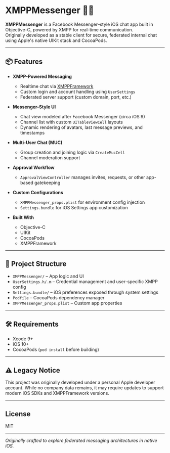 # XMPPMessenger 📱💬

**XMPPMessenger** is a Facebook Messenger–style iOS chat app built in Objective-C, powered by XMPP for real-time communication.  
Originally developed as a stable client for secure, federated internal chat using Apple's native UIKit stack and CocoaPods.

---

## 📦 Features

- **XMPP-Powered Messaging**
  - Realtime chat via [XMPPFramework](https://github.com/robbiehanson/XMPPFramework)
  - Custom login and account handling using `UserSettings`
  - Federated server support (custom domain, port, etc.)

- **Messenger-Style UI**
  - Chat view modeled after Facebook Messenger (circa iOS 9)
  - Channel list with custom `UITableViewCell` layouts
  - Dynamic rendering of avatars, last message previews, and timestamps

- **Multi-User Chat (MUC)**
  - Group creation and joining logic via `CreateMucCell`
  - Channel moderation support

- **Approval Workflow**
  - `ApprovalViewController` manages invites, requests, or other app-based gatekeeping

- **Custom Configurations**
  - `XMPPMessenger_props.plist` for environment config injection
  - `Settings.bundle` for iOS Settings app customization

- **Built With**
  - Objective-C
  - UIKit
  - CocoaPods
  - XMPPFramework

---

## 🧰 Project Structure

- `XMPPMessenger/` – App logic and UI
- `UserSettings.h/.m` – Credential management and user-specific XMPP config
- `Settings.bundle/` – iOS preferences exposed through system settings
- `Podfile` – CocoaPods dependency manager
- `XMPPMessenger_props.plist` – Custom app properties

---

## 🛠 Requirements

- Xcode 9+
- iOS 10+
- CocoaPods (`pod install` before building)

---

## ⚠️ Legacy Notice

This project was originally developed under a personal Apple developer account. While no company data remains, it may require updates to support modern iOS SDKs and XMPPFramework versions.

---

## License

MIT 

---

_Originally crafted to explore federated messaging architectures in native iOS._  
